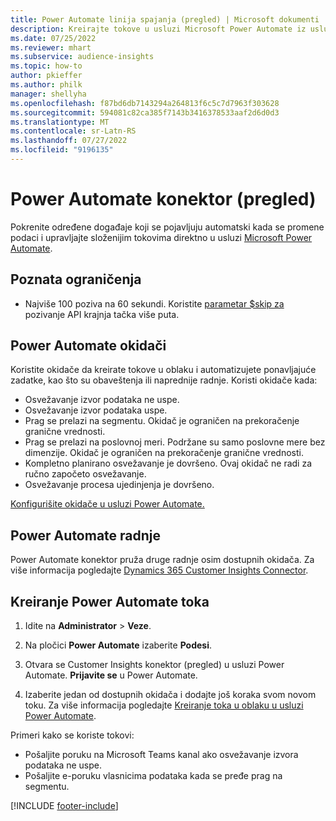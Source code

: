 ```yaml
---
title: Power Automate linija spajanja (pregled) | Microsoft dokumenti
description: Kreirajte tokove u usluzi Microsoft Power Automate iz usluge Dynamics 365 Customer Insights.
ms.date: 07/25/2022
ms.reviewer: mhart
ms.subservice: audience-insights
ms.topic: how-to
author: pkieffer
ms.author: philk
manager: shellyha
ms.openlocfilehash: f87bd6db7143294a264813f6c5c7d7963f303628
ms.sourcegitcommit: 594081c82ca385f7143b3416378533aaf2d6d0d3
ms.translationtype: MT
ms.contentlocale: sr-Latn-RS
ms.lasthandoff: 07/27/2022
ms.locfileid: "9196135"
---
```

# <a name="power-automate-connector-preview"></a>Power Automate konektor (pregled)

Pokrenite određene događaje koji se pojavljuju automatski kada se promene podaci i upravljajte složenijim tokovima direktno u usluzi [Microsoft Power Automate](https://flow.microsoft.com/).

## <a name="known-limitations"></a>Poznata ograničenja

- Najviše 100 poziva na 60 sekundi. Koristite [parametar $skip za](/connectors/customerinsights/#get-items-from-an-entity) pozivanje API krajnja tačka više puta.

## <a name="power-automate-triggers"></a>Power Automate okidači

Koristite okidače da kreirate tokove u oblaku i automatizujete ponavljajuće zadatke, kao što su obaveštenja ili naprednije radnje. Koristi okidače kada:

- Osvežavanje izvor podataka ne uspe.
- Osvežavanje izvor podataka uspe.
- Prag se prelazi na segmentu. Okidač je ograničen na prekoračenje granične vrednosti.
- Prag se prelazi na poslovnoj meri. Podržane su samo poslovne mere bez dimenzije. Okidač je ograničen na prekoračenje granične vrednosti.
- Kompletno planirano osvežavanje je dovršeno. Ovaj okidač ne radi za ručno započeto osvežavanje.
- Osvežavanje procesa ujedinjenja je dovršeno.

[Konfigurišite okidače u usluzi Power Automate.](https://flow.microsoft.com/connectors/shared_customerinsights/dynamics-365-customer-insights-connector/)

## <a name="power-automate-actions"></a>Power Automate radnje

Power Automate konektor pruža druge radnje osim dostupnih okidača. Za više informacija pogledajte [Dynamics 365 Customer Insights Connector](/connectors/customerinsights/).

## <a name="create-a-power-automate-flow"></a>Kreiranje Power Automate toka

1. Idite na **Administrator** > **Veze**.

1. Na pločici **Power Automate** izaberite **Podesi**.

1. Otvara se Customer Insights konektor (pregled) u usluzi Power Automate. **Prijavite se** u Power Automate.

1. Izaberite jedan od dostupnih okidača i dodajte još koraka svom novom toku. Za više informacija pogledajte [Kreiranje toka u oblaku u usluzi Power Automate](/power-automate/get-started-logic-flow).

Primeri kako se koriste tokovi: 
- Pošaljite poruku na Microsoft Teams kanal ako osvežavanje izvora podataka ne uspe. 
- Pošaljite e-poruku vlasnicima podataka kada se pređe prag na segmentu.

[!INCLUDE [footer-include](includes/footer-banner.md)]
